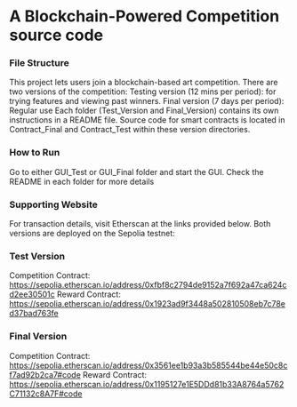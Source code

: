 # A Blockchain-Powered Competition source code

### File Structure
This project lets users join a blockchain-based art competition. There are two versions of the competition:
Testing version (12 mins per period): for trying features and viewing past winners.
Final version (7 days per period): Regular use
Each folder (Test_Version and Final_Version) contains its own instructions in a README file.
Source code for smart contracts is located in Contract_Final and Contract_Test within these version directories.

### How to Run
Go to either GUI_Test or GUI_Final folder and start the GUI. Check the README in each folder for more details

### Supporting Website
For transaction details, visit Etherscan at the links provided below. Both versions are deployed on the Sepolia testnet:

### Test Version 
Competition Contract: https://sepolia.etherscan.io/address/0xfbf8c2794de9152a7f692a47ca624cd2ee30501c
Reward Contract: https://sepolia.etherscan.io/address/0x1923ad9f3448a502810508eb7c78ed37bad763fe
### Final Version
Competition Contract: https://sepolia.etherscan.io/address/0x3561ee1b93a3b585544be44e50c8cf7ad92b2ca7#code
Reward Contract: https://sepolia.etherscan.io/address/0x1195127e1E5DDd81b33A8764a5762C71132c8A7F#code
